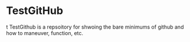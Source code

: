 # TestGitHub
t TestGithub is a repsoitory for shwoing the bare minimums of github and how to maneuver, function, etc.
